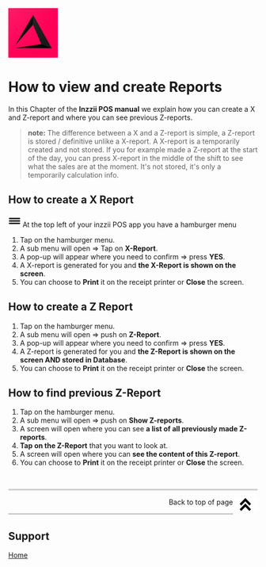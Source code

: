 <img src="../Assets/Pictures/play_store_512.png" alt="inzzii logo" width="100"/>

# How to view and create Reports
In this Chapter of the **Inzzii POS manual** we explain how you can create a X and Z-report and where you can see previous Z-reports.
> **note:** The difference between a X and a Z-report is simple, a Z-report is stored / definitive unlike a X-report. A X-report is a temporarily created and not stored. If you for example made a Z-report at the start of the day, you can press X-report in the middle of the shift to see what the sales are at the moment. It's not stored, it's only a temporarily calculation info.

## How to create a X Report

<img src="../Assets/Pictures/Hmenu.png" alt="hamburgermenu" width="25" height="25"/> At the top left of your inzzii POS app you have a hamburger menu 
1. Tap on the hamburger menu.
2. A sub menu will open => Tap on **X-Report**.
3. A pop-up will appear where you need to confirm => press **YES**.
4. A X-report is generated for you and **the X-Report is shown on the screen**.
5. You can choose to **Print** it on the receipt printer or **Close** the screen. 

## How to create a Z Report
1. Tap on the hamburger menu.
2. A sub menu will open => push on **Z-Report**.
3. A pop-up will appear where you need to confirm => press **YES**.
4. A Z-report is generated for you and **the Z-Report is shown on the screen AND stored in Database**.
5. You can choose to **Print** it on the receipt printer or **Close** the screen.

## How to find previous Z-Report
1. Tap on the hamburger menu.
2. A sub menu will open => push on **Show Z-reports**.
3. A screen will open where you can see **a list of all previously made Z-reports**.
4. **Tap on the Z-Report** that you want to look at.
5. A screen will open where you can **see the content of this Z-report**.
6. You can choose to **Print** it on the receipt printer or **Close** the screen.

<p><br></p>
<hr style="border-top: 3px solid #ccc; background: transparent;" >
<a href="#Top"><img src="../Assets/Pictures/Top.png" alt="Top" width="50" align="right" style="margin-bottom: 10px"/></a>
<p style="text-align: right;"> Back to top of page </p>
<hr style="border-top: 3px solid #ccc; background: transparent;" >

## Support
[Home](../index.md)
